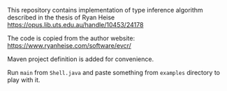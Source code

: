 This repository contains implementation of type inference algorithm described in the thesis of Ryan Heise
https://opus.lib.uts.edu.au/handle/10453/24178

The code is copied from the author website:
https://www.ryanheise.com/software/evcr/

Maven project definition is added for convenience.

Run `main` from `Shell.java` and paste something from `examples` directory to play with it.